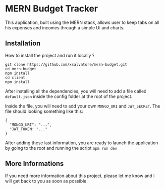 # MERN Budget Tracker

This application, built using the MERN stack, allows user to keep tabs on all his expenses and incomes through a simple UI and charts.

## Installation

How to install the project and run it locally ?

```git clone https://github.com/xsalvatore/mern-budget.git```  
```cd mern-budget```  
```npm install```  
```cd client```  
```npm install```  

After installing all the dependencies, you will need to add a file called ```default.json``` inside the config folder at the root of the project.

Inside the file, you will need to add your own ```MONGO_URI``` and ```JWT_SECRET```. The file should looking something like this:

```
{
  "MONGO_URI": "...",
  "JWT_TOKEN: "..."
}
```

After adding these last information, you are ready to launch the application by going to the root and running the script ```npm run dev```

## More Informations

If you need more information about this project, please let me know and I will get back to you as soon as possible.


